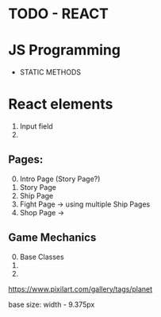 # TODO - REACT

# JS Programming
- STATIC METHODS
	
# React elements
1. Input field
2. 

## Pages:
0. Intro Page (Story Page?)
1. Story Page
2. Ship  Page
3. Fight Page -> using multiple Ship Pages
4. Shop  Page -> 

## Game Mechanics
0. Base Classes
1. 
2. 

https://www.pixilart.com/gallery/tags/planet



base size: width - 9.375px


